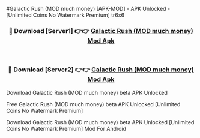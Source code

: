 #Galactic Rush (MOD much money) [APK-MOD] - APK Unlocked - [Unlimited Coins No Watermark Premium] tr6x6



<div align="center">

<h3>🔴 Download [Server1] 👉👉 <a href="https://momento.my/?title=Galactic_Rush_(MOD_much_money)">Galactic Rush (MOD much money) Mod Apk</a></h3><br>

<h3>🔴 Download [Server2] 👉👉 <a href="https://momento.my/?title=Galactic_Rush_(MOD_much_money)">Galactic Rush (MOD much money) Mod Apk</a></h3>
</div>



Download Galactic Rush (MOD much money) beta APK Unlocked

Free Galactic Rush (MOD much money) beta APK Unlocked [Unlimited Coins No Watermark Premium]

Download Galactic Rush (MOD much money) beta APK Unlocked [Unlimited Coins No Watermark Premium] Mod For Android
